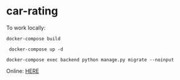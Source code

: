# car-rating

To work locally:


 `docker-compose build `
 
 
` docker-compose up -d`


 `docker-compose exec backend python manage.py migrate --noinput`
 

Online: [HERE](https://thawing-inlet-34412.herokuapp.com/)
